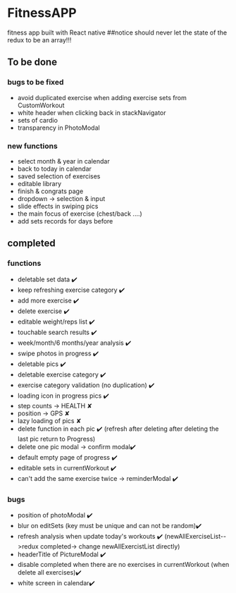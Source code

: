 # FitnessAPP
fitness app built with React native
##notice
should never let the state of the redux to be an array!!!

## To be done
### bugs to be fixed
* avoid duplicated exercise when adding exercise sets from CustomWorkout
* white header when clicking back in stackNavigator
* sets of cardio 
* transparency in PhotoModal


### new functions
* select month & year in calendar
* back to today in calendar
* saved selection of exercises
* editable library
* finish & congrats page
* dropdown -> selection & input 
* slide effects in swiping pics
* the main focus of exercise (chest/back ....)
* add sets records for days before 


## completed
### functions
* deletable set data ✔️
* keep refreshing exercise category ✔️
* add more exercise ✔️
* delete exercise ✔️
* editable weight/reps list ✔️
* touchable search results ✔️
* week/month/6 months/year analysis ✔️
* swipe photos in progress ✔️
* deletable pics ✔️
* deletable exercise category ✔️
* exercise category validation (no duplication) ✔️
* loading icon in progress pics ✔️
* step counts -> HEALTH ✘
* position -> GPS ✘
* lazy loading of pics ✘
* delete function in each pic  ✔️
 (refresh after deleting
  after deleting the last pic return to Progress)
* delete one pic modal -> confirm modal✔️
* default empty page of progress ✔️
* editable sets in currentWorkout ✔️
* can't add the same exercise twice  -> reminderModal ✔️


### bugs
* position of photoModal ✔️
* blur on editSets (key must be unique and can not be random)✔️
* refresh analysis when update today's workouts ✔️
  (newAllExerciseList-->redux
  completed-> change newAllExercistList directly)
* headerTitle of PictureModal ✔️
* disable completed when there are no exercises in currentWorkout
(when delete all exercises)✔️
* white screen in calendar✔️
